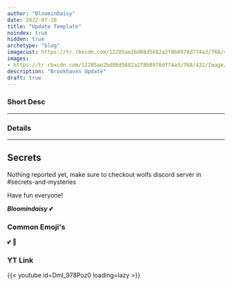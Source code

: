 ```yaml
---
author: "BloominDaisy"
date: 2022-07-28
title: "Update Template"
noindex: true
hidden: true
archetype: "blog"
imagecust: https://tr.rbxcdn.com/12205ae2bd08d5682a2f8b8978d774a3/768/432/Image/Png
images:
- https://tr.rbxcdn.com/12205ae2bd08d5682a2f8b8978d774a3/768/432/Image/Png
description: "Brookhaven Update"
draft: true
---
```


### Short Desc

---

### Details
---

## Secrets

Nothing reported yet, make sure to checkout wolfs discord server in #secrets-and-mysteries 

Have fun everyone!

_**Bloomindaisy**_ <span class="nowrap"><span class="emojify">💕</span>


### Common Emoji's 

<span class="emojify">💕</span>
<span class="emojify">🤯</span>

### YT Link

{{< youtube id=DmI_978Poz0 loading=lazy >}}